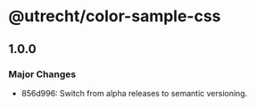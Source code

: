 # @utrecht/color-sample-css

## 1.0.0

### Major Changes

- 856d996: Switch from alpha releases to semantic versioning.
